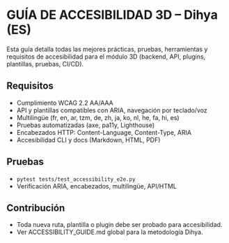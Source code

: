 # GUÍA DE ACCESIBILIDAD 3D – Dihya (ES)

Esta guía detalla todas las mejores prácticas, pruebas, herramientas y requisitos de accesibilidad para el módulo 3D (backend, API, plugins, plantillas, pruebas, CI/CD).

## Requisitos
- Cumplimiento WCAG 2.2 AA/AAA
- API y plantillas compatibles con ARIA, navegación por teclado/voz
- Multilingüe (fr, en, ar, tzm, de, zh, ja, ko, nl, he, fa, hi, es)
- Pruebas automatizadas (axe, pa11y, Lighthouse)
- Encabezados HTTP: Content-Language, Content-Type, ARIA
- Accesibilidad CLI y docs (Markdown, HTML, PDF)

## Pruebas
- `pytest tests/test_accessibility_e2e.py`
- Verificación ARIA, encabezados, multilingüe, API/HTML

## Contribución
- Toda nueva ruta, plantilla o plugin debe ser probado para accesibilidad.
- Ver ACCESSIBILITY_GUIDE.md global para la metodología Dihya.
